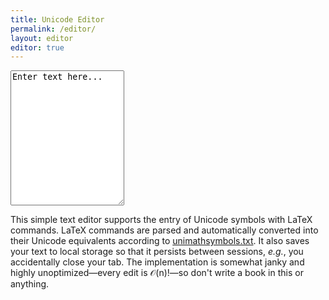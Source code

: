 ```yaml
---
title: Unicode Editor
permalink: /editor/
layout: editor
editor: true
---
```


<form id="dummy"><textarea id="unicode-editor" rows=14>Enter text here...</textarea></form>

This simple text editor supports the entry of Unicode symbols with LaTeX commands.
LaTeX commands are parsed and automatically converted into their Unicode equivalents according to [unimathsymbols.txt](http://milde.users.sourceforge.net/LUCR/Math/).
It also saves your text to local storage so that it persists between sessions, _e.g._, you accidentally close your tab.
The implementation is somewhat janky and highly unoptimized—every edit is 𝒪(n)!—so don't write a book in this or anything.
